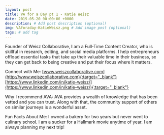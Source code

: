 ```yaml
---
layout: post
title: VA for a Day pt 1 - Katie Weisz
date: 2019-05-20 00:00:00 +0000
description: # Add post description (optional)
img: VAforaday-KatieWeisz.png # Add image post (optional)
tags: # add tag
---
```


Founder of Weisz Collaborative, I am a Full-Time Content Creator, who is skillful in research, editing, and social media platforms. I help entrepreneurs offload essential tasks that take up their valuable time in their business, so they can get back to being creative and put their focus where it matters.

Connect with Me:
[www.weiszcollaborative.com](http://www.weiszcollaborative.com){:target="_blank"}
[https://www.linkedin.com/in/katie-weisz/](https://www.linkedin.com/in/katie-weisz/){:target="_blank"}

Why I recommend AVA:  AVA provides a wealth of knowledge that has been vetted and you can trust. Along with that, the community support of others on similar journeys is a wonderful asset.

Fun Facts About Me: I owned a bakery for two years but never went to culinary school. I am a sucker for a Hallmark movie anytime of year. I am always planning my next trip!
